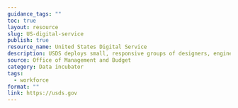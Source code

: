 ```yaml
---
guidance_tags: ""
toc: true
layout: resource
slug: US-digital-service
publish: true
resource_name: United States Digital Service
description: USDS deploys small, responsive groups of designers, engineers, product managers, and bureaucracy specialists to work with and empower civil servants. Like 10x, USDS program live within the Technology Transformation Service (TTS), and is managed by the Office of Products and Programs of the General Services Administration. TTS manages the Digital Services Fund. USDS provides consultation services to Federal agencies on information technology. It seeks to improve and simplify digital service, and to improve Federal websites.  
source: Office of Management and Budget
category: Data incubator
tags:
  - workforce
format: ""
link: https://usds.gov
---
```

